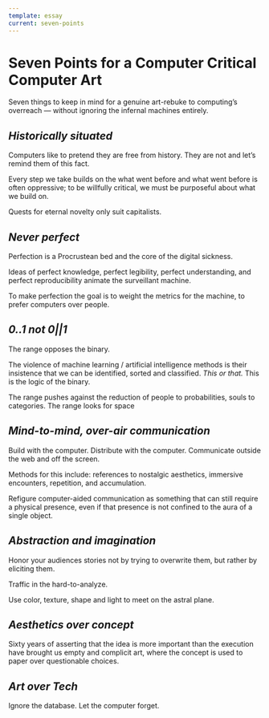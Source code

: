 ```yaml
---
template: essay
current: seven-points
---
```


# Seven Points for a Computer Critical Computer Art

Seven things to keep in mind for a genuine art-rebuke to computing’s overreach — without ignoring the infernal machines entirely.

## *Historically situated*

Computers like to pretend they are free from history. They are not and let’s remind them of this fact.

Every step we take builds on the what went before and what went before is often oppressive; to be willfully critical, we must be purposeful about what we build on.

Quests for eternal novelty only suit capitalists.

## *Never perfect*

Perfection is a Procrustean bed and the core of the digital sickness. 

Ideas of perfect knowledge, perfect legibility, perfect understanding, and perfect reproducibility animate the surveillant machine.

To make perfection the goal is to weight the metrics for the machine, to prefer computers over people.


## *0..1 not 0||1*

The range opposes the binary. 

The violence of machine learning / artificial intelligence methods is their insistence that we can be identified, sorted and classified. _This or that._ This is the logic of the binary.

The range pushes against the reduction of people to probabilities, souls to categories. The range looks for space 

## *Mind-to-mind, over-air communication*
Build with the computer. Distribute with the computer. Communicate outside the web and off the screen.

 Methods for this include: references to nostalgic aesthetics, immersive encounters, repetition, and accumulation.
 
 Refigure computer-aided communication as something that can still require a physical presence, even if that presence is not confined to the aura of a single object.
 
## *Abstraction and imagination*

Honor your audiences stories not by trying to overwrite them, but rather by eliciting them.

Traffic in the hard-to-analyze.

Use color, texture, shape and light to meet on the astral plane.


## *Aesthetics over concept*

Sixty years of asserting that the idea is more important than the execution have brought us empty and complicit art, where the concept is used to paper over questionable choices.


## *Art over Tech*

Ignore the database. Let the computer forget.